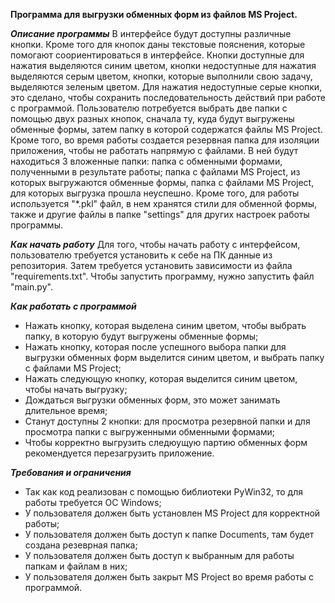 **Программа для выгрузки обменных форм из файлов MS Project.**

***Описание программы***
В интерфейсе будут доступны различные кнопки. Кроме того для кнопок даны текстовые пояснения, которые помогают соориентироваться в интерфейсе. Кнопки доступные для нажатия выделяются синим цветом, кнопки недоступные для нажатия выделяются серым цветом, кнопки, которые выполнили свою задачу, выделяются зеленым цветом. Для нажатия недоступные серые кнопки, это сделано, чтобы сохранить последовательность действий при работе с программой. Пользователю потребуется выбрать две папки с помощью двух разных кнопок, сначала ту, куда будут выгружены обменные формы, затем папку в которой содержатся файлы MS Project. Кроме того, во время работы создается резервная папка для изоляции приложения, чтобы не работать напрямую с файлами. В ней будут находиться 3 вложенные папки: папка с обменными формами, полученными в результате работы; папка с файлами MS Project, из которых выгружаются обменные формы, папка с файлами MS Project, для которых выгрузка прошла неуспешно. Кроме того, для работы используется "*.pkl" файл, в нем хранятся стили для обменной формы, также и другие файлы в папке "settings" для других настроек работы программы.

***Как начать работу***
Для того, чтобы начать работу с интерфейсом, пользователю требуется установить к себе на ПК данные из репозитория. Затем требуется установить зависимости из файла "requirements.txt". Чтобы запустить программу, нужно запустить файл "main.py".

***Как работать с программой***
- Нажать кнопку, которая выделена синим цветом, чтобы выбрать папку, в которую будут выгружены обменные формы;
- Нажать кнопку, которая после успешного выбора папки для выгрузки обменных форм выделится синим цветом, и выбрать папку с файлами MS Project;
- Нажать следующую кнопку, которая выделится синим цветом, чтобы начать выгрузку;
- Дождаться выгрузки обменных форм, это может занимать длительное время;
- Станут доступны 2 кнопки: для просмотра резервной папки и для просмотра папки с выгруженными обменными формами;
- Чтобы корректно выгрузить следюущую партию обменных форм рекомендуется перезагрузить приложение.

***Требования и ограничения***
- Так как код реализован с помощью библиотеки PyWin32, то для работы требуется ОС Windows;
- У пользователя должен быть установлен MS Project для корректной работы;
- У пользователя должен быть доступ к папке Documents, там будет создана резеврная папка;
- У пользователя должен быть доступ к выбранным для работы папкам и файлам в них;
- У пользователя должен быть закрыт MS Project во время работы с программой.
